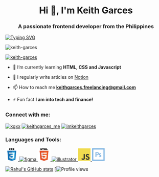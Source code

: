 <h1 align="center">Hi 👋, I'm Keith Garces</h1>
<h3 align="center">A passionate frontend developer from the Philippines</h3>


<a href="https://git.io/typing-svg"><img src="https://readme-typing-svg.herokuapp.com?font=Fira+Code&pause=1000&width=435&lines=Hello!+I+am+Keith." alt="Typing SVG" /></a>
<p align="left"> <img src="https://komarev.com/ghpvc/?username=keith-garces&label=Profile%20views&color=0e75b6&style=plastic" alt="keith-garces" /> </p>

<p align="left"> <a href="https://github.com/ryo-ma/github-profile-trophy"><img src="https://github-profile-trophy.vercel.app/?username=keith-garces" alt="keith-garces" /></a> </p>

- 🌱 I’m currently learning **HTML, CSS and Javascript**

- 📝 I regularly write articles on [Notion](Notion)

- 📫 How to reach me **keithgarces.freelancing@gmail.com**

- ⚡ Fun fact **I am into tech and finance!**

<h3 align="left">Connect with me:</h3>
<p align="left">
<a href="https://codepen.io/kgxx" target="blank"><img align="center" src="https://raw.githubusercontent.com/rahuldkjain/github-profile-readme-generator/master/src/images/icons/Social/codepen.svg" alt="kgxx" height="30" width="40" /></a>
<a href="https://twitter.com/keithgarces_me" target="blank"><img align="center" src="https://raw.githubusercontent.com/rahuldkjain/github-profile-readme-generator/master/src/images/icons/Social/twitter.svg" alt="keithgarces_me" height="30" width="40" /></a>
<a href="https://linkedin.com/in/imkeithgarces" target="blank"><img align="center" src="https://raw.githubusercontent.com/rahuldkjain/github-profile-readme-generator/master/src/images/icons/Social/linked-in-alt.svg" alt="imkeithgarces" height="30" width="40" /></a>
</p>

<h3 align="left">Languages and Tools:</h3>
<p align="left"> <a href="https://www.w3schools.com/css/" target="_blank" rel="noreferrer"> <img src="https://raw.githubusercontent.com/devicons/devicon/master/icons/css3/css3-original-wordmark.svg" alt="css3" width="40" height="40"/> </a> <a href="https://www.figma.com/" target="_blank" rel="noreferrer"> <img src="https://www.vectorlogo.zone/logos/figma/figma-icon.svg" alt="figma" width="40" height="40"/> </a> <a href="https://www.w3.org/html/" target="_blank" rel="noreferrer"> <img src="https://raw.githubusercontent.com/devicons/devicon/master/icons/html5/html5-original-wordmark.svg" alt="html5" width="40" height="40"/> </a> <a href="https://www.adobe.com/in/products/illustrator.html" target="_blank" rel="noreferrer"> <img src="https://www.vectorlogo.zone/logos/adobe_illustrator/adobe_illustrator-icon.svg" alt="illustrator" width="40" height="40"/> </a> <a href="https://developer.mozilla.org/en-US/docs/Web/JavaScript" target="_blank" rel="noreferrer"> <img src="https://raw.githubusercontent.com/devicons/devicon/master/icons/javascript/javascript-original.svg" alt="javascript" width="40" height="40"/> </a> <a href="https://www.photoshop.com/en" target="_blank" rel="noreferrer"> <img src="https://raw.githubusercontent.com/devicons/devicon/master/icons/photoshop/photoshop-line.svg" alt="photoshop" width="40" height="40"/> </a> </p>

[![Rahul's GitHub stats](https://github-readme-stats.vercel.app/api?username=keith-garces)](https://github.com/rahulkarda/readme-components)
[![Profile views](https://gpvc.arturio.dev/[keith-garces])

